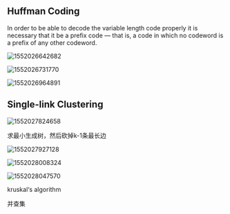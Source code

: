 ## Huffman Coding

In order to be able to decode the variable length code properly it is necessary that it be a prefix code — that is, a code in which no codeword is a prefix of any other codeword.

![1552026642682](C:\Users\Administrator\Desktop\study\算法分析与设计\assets\1552026642682.png)

![1552026731770](C:\Users\Administrator\Desktop\study\算法分析与设计\assets\1552026731770.png)

![1552026964891](C:\Users\Administrator\Desktop\study\算法分析与设计\assets\1552026964891.png)



## Single-link Clustering

![1552027824658](C:\Users\Administrator\Desktop\study\算法分析与设计\assets\1552027824658.png)

求最小生成树，然后砍掉k-1条最长边

![1552027927128](C:\Users\Administrator\Desktop\study\算法分析与设计\assets\1552027927128.png)

![1552028008324](C:\Users\Administrator\Desktop\study\算法分析与设计\assets\1552028008324.png)

![1552028047570](C:\Users\Administrator\Desktop\study\算法分析与设计\assets\1552028047570.png)



kruskal‘s algorithm

并查集